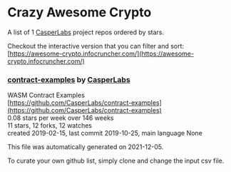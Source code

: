 # Crazy Awesome Crypto
A list of 1 [CasperLabs](https://github.com/CasperLabs) project repos ordered by stars.  

Checkout the interactive version that you can filter and sort: 
[https://awesome-crypto.infocruncher.com/](https://awesome-crypto.infocruncher.com/)  


### [contract-examples](https://github.com/CasperLabs/contract-examples) by [CasperLabs](https://github.com/CasperLabs)  
WASM Contract Examples  
[https://github.com/CasperLabs/contract-examples](https://github.com/CasperLabs/contract-examples)  
0.08 stars per week over 146 weeks  
11 stars, 12 forks, 12 watches  
created 2019-02-15, last commit 2019-10-25, main language None  


This file was automatically generated on 2021-12-05.  

To curate your own github list, simply clone and change the input csv file.  